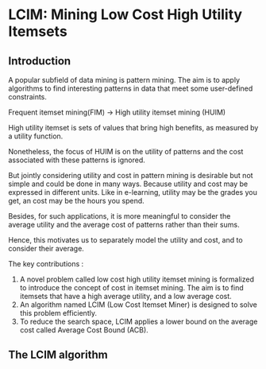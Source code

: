 # LCIM: Mining Low Cost High Utility Itemsets

## Introduction

A popular subfield of data mining is pattern mining. The aim is to apply algorithms to find interesting patterns in data that meet some user-defined constraints.

Frequent itemset mining(FIM) $\rightarrow$ High utility itemset mining
(HUIM) 

High utility itemset is sets of values that bring high benefits, as measured by a utility function. 

Nonetheless, the focus of HUIM is on the utility of patterns and the cost associated with these patterns is ignored.

But jointly considering utility and cost in pattern mining is desirable but not simple and could be done in many ways. Because utility and cost may be expressed in different units. Like in e-learning, utility may be the grades you get, an cost may be the hours you spend.

Besides, for such applications, it is more meaningful to consider the average utility and the average cost of patterns rather than their sums.

Hence, this motivates us to separately model the utility and cost, and to consider their average.

The key contributions :

1. A novel problem called low cost high utility itemset mining is formalized to introduce the concept of cost in itemset mining. The aim is to find itemsets that have a high average utility, and a low average cost. 
2. An algorithm named LCIM (Low Cost Itemset Miner) is designed to solve this problem efficiently.  
3. To reduce the search space, LCIM applies a lower bound on the average cost called Average Cost Bound (ACB).

## The LCIM algorithm

